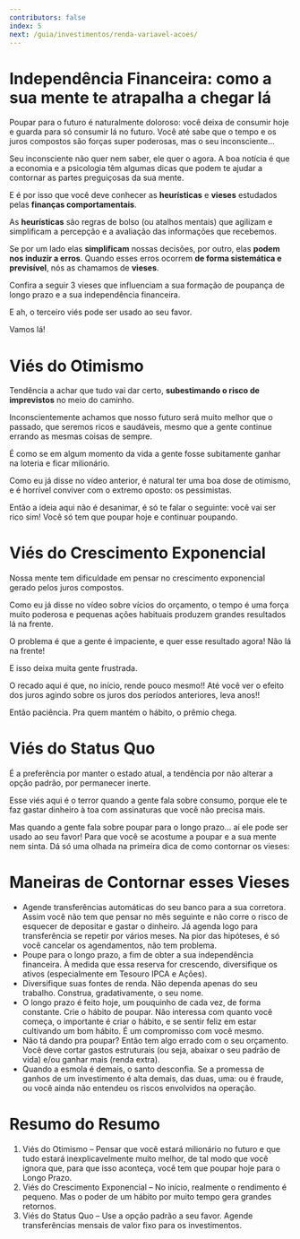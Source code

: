 ```yaml
---
contributors: false
index: 5
next: /guia/investimentos/renda-variavel-acoes/
---
```

# Independência Financeira: como a sua mente te atrapalha a chegar lá

Poupar para o futuro é naturalmente doloroso: você deixa de consumir hoje e guarda para só consumir lá no futuro. Você até sabe que o tempo e os juros compostos são forças super poderosas, mas o seu inconsciente…

Seu inconsciente não quer nem saber, ele quer o agora. A boa notícia é que a economia e a psicologia têm algumas dicas que podem te ajudar a contornar as partes preguiçosas da sua mente.

E é por isso que você deve conhecer as **heurísticas** e **vieses** estudados pelas **finanças comportamentais**.

As **heurísticas** são regras de bolso (ou atalhos mentais) que agilizam e simplificam a percepção e a avaliação das informações que recebemos.

Se por um lado elas **simplificam** nossas decisões, por outro, elas **podem nos induzir a erros**. Quando esses erros ocorrem **de forma sistemática e previsível**, nós as chamamos de **vieses**.

Confira a seguir 3 vieses que influenciam a sua formação de poupança de longo prazo e a sua independência financeira.

E ah, o terceiro viés pode ser usado ao seu favor.

Vamos lá!

# **Viés do Otimismo**

Tendência a achar que tudo vai dar certo, **subestimando o risco de imprevistos** no meio do caminho.

Inconscientemente achamos que nosso futuro será muito melhor que o passado, que seremos ricos e saudáveis, mesmo que a gente continue errando as mesmas coisas de sempre.

É como se em algum momento da vida a gente fosse subitamente ganhar na loteria e ficar milionário.

Como eu já disse no vídeo anterior, é natural ter uma boa dose de otimismo, e é horrível conviver com o extremo oposto: os pessimistas.

Então a ideia aqui não é desanimar, é só te falar o seguinte: você vai ser rico sim! Você só tem que poupar hoje e continuar poupando.

# **Viés do Crescimento Exponencial**

Nossa mente tem dificuldade em pensar no crescimento exponencial gerado pelos juros compostos.

Como eu já disse no vídeo sobre vícios do orçamento, o tempo é uma força muito poderosa e pequenas ações habituais produzem grandes resultados lá na frente.

O problema é que a gente é impaciente, e quer esse resultado agora! Não lá na frente!

E isso deixa muita gente frustrada.

O recado aqui é que, no início, rende pouco mesmo!! Até você ver o efeito dos juros agindo sobre os juros dos períodos anteriores, leva anos!!

Então paciência. Pra quem mantém o hábito, o prêmio chega.

# **Viés do Status Quo**

É a preferência por manter o estado atual, a tendência por não alterar a opção padrão, por permanecer inerte.

Esse viés aqui é o terror quando a gente fala sobre consumo, porque ele te faz gastar dinheiro à toa com assinaturas que você não precisa mais.

Mas quando a gente fala sobre poupar para o longo prazo… aí ele pode ser usado ao seu favor! Para que você se acostume a poupar e a sua mente nem sinta. Dá só uma olhada na primeira dica de como contornar os vieses:

# Maneiras de Contornar esses Vieses

- Agende transferências automáticas do seu banco para a sua corretora. Assim você não tem que pensar no mês seguinte e não corre o risco de esquecer de depositar e gastar o dinheiro. Já agenda logo para transferência se repetir por vários meses. Na pior das hipóteses, é só você cancelar os agendamentos, não tem problema.
- Poupe para o longo prazo, a fim de obter a sua independência financeira. À medida que essa reserva for crescendo, diversifique os ativos (especialmente em Tesouro IPCA e Ações).
- Diversifique suas fontes de renda. Não dependa apenas do seu trabalho. Construa, gradativamente, o seu nome.
- O longo prazo é feito hoje, um pouquinho de cada vez, de forma constante. Crie o hábito de poupar. Não interessa com quanto você começa, o importante é criar o hábito, e se sentir feliz em estar cultivando um bom hábito. É um compromisso com você mesmo.
- Não tá dando pra poupar? Então tem algo errado com o seu orçamento. Você deve cortar gastos estruturais (ou seja, abaixar o seu padrão de vida) e/ou ganhar mais (renda extra).
- Quando a esmola é demais, o santo desconfia. Se a promessa de ganhos de um investimento é alta demais, das duas, uma: ou é fraude, ou você ainda não entendeu os riscos envolvidos na operação.

# Resumo do Resumo

1. Viés do Otimismo – Pensar que você estará milionário no futuro e que tudo estará inexplicavelmente muito melhor, de tal modo que você ignora que, para que isso aconteça, você tem que poupar hoje para o Longo Prazo.
2. Viés do Crescimento Exponencial – No início, realmente o rendimento é pequeno. Mas o poder de um hábito por muito tempo gera grandes retornos.
3. Viés do Status Quo – Use a opção padrão a seu favor. Agende transferências mensais de valor fixo para os investimentos.